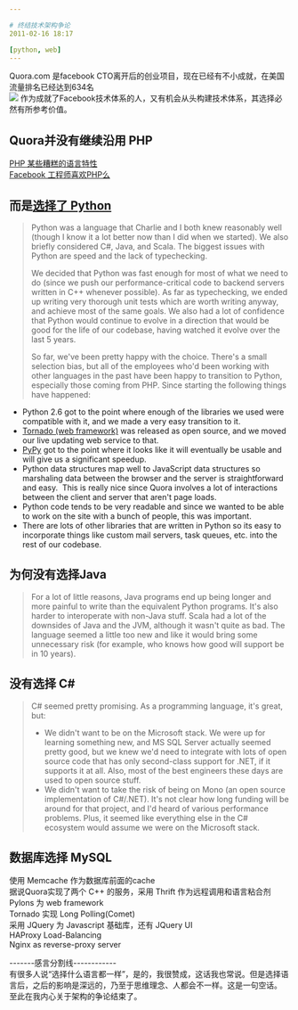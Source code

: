 ```yaml
---

# 终结技术架构争论
2011-02-16 18:17

[python, web]
---
```



Quora.com 是facebook CTO离开后的创业项目，现在已经有不小成就，在美国流量排名已经达到634名<br />
<img border="0" src="http://traffic.alexa.com/graph?&amp;w=400&amp;h=220&amp;o=f&amp;c=1&amp;y=r&amp;b=ffffff&amp;n=666666&amp;r=2y&amp;u=quora.com&amp;" />&nbsp;作为成就了Facebook技术体系的人，又有机会从头构建技术体系，其选择必然有所参考价值。<br />

Quora并没有继续沿用 PHP
-----------------------
<a href="http://www.quora.com/What-are-the-crawling-horrors-of-PHP">PHP 某些糟糕的语言特性</a><br />
<a href="http://www.quora.com/Do-Facebook-engineers-enjoy-programming-in-PHP">Facebook 工程师喜欢PHP么</a><br />

而是<a href="http://www.quora.com/Why-did-Quora-choose-Python-for-its-development">选择了 Python</a>
-------------------------------------------------------------------------------------------------------
> Python was a language that Charlie and I both knew reasonably well  (though I know it a lot better now than I did when we started). We also  briefly considered C#, Java, and Scala. The biggest issues with Python  are speed and the lack of typechecking.<br />
>
> We decided that Python was fast enough for most of what we need to do  (since we push our performance-critical code to backend servers written  in C++ whenever possible). As far as typechecking, we ended up writing  very thorough unit tests which are worth writing anyway, and achieve  most of the same goals. We also had a lot of confidence that Python  would continue to evolve in a direction that would be good for the life  of our codebase, having watched it evolve over the last 5 years.<br />
> 
> So  far, we've been pretty happy with the choice. There's a small selection  bias, but all of the employees who'd been working with other languages  in the past have been happy to transition to Python, especially those  coming from PHP. Since starting the following things have happened:
>

<ul><li>Python  2.6 got to the point where enough of the libraries we used were  compatible with it, and we made a very easy transition to it.</li>
<li><span class="qlink_container"><a href="http://www.quora.com/Tornado-web-framework">Tornado (web framework)</a></span>&nbsp;was released as open source, and we moved our live updating web service to that.</li>
<li><span class="qlink_container"><a href="http://www.quora.com/PyPy">PyPy</a></span>&nbsp;got to the point where it looks like it will eventually be usable and will give us a significant speedup.</li>
<li>Python data structures map well to JavaScript data structures so  marshaling data between the browser and the server is straightforward  and easy. &nbsp;This is really nice since Quora involves a lot of  interactions between the client and server that aren't page loads.</li>
<li>Python  code tends to be very readable and since we wanted to be able to work  on the site with a bunch of people, this was important.</li>
<li>There  are lots of other libraries that are written in Python so its easy to  incorporate things like custom mail servers, task queues, etc. into the  rest of our codebase.</li>
</ul>

为何没有选择Java
-----------------
>
> For a lot of little reasons, Java programs end up being longer and more  painful to write than the equivalent Python programs. It's also harder  to interoperate with non-Java stuff.&nbsp;Scala had a lot of the downsides of  Java and the JVM, although it wasn't quite as bad. The language seemed a  little too new and like it would bring some unnecessary risk (for  example, who knows how good will support be in 10 years).
>

没有选择 C#
--------------
> C# seemed pretty promising. As a programming language, it's great, but:<br />
> * We  didn't want to be on the Microsoft stack. We were up for learning  something new, and MS SQL Server actually seemed pretty good, but we  knew we'd need to integrate with lots of open source code that has only  second-class support for .NET, if it supports it at all. Also, most of  the best engineers these days are used to open source stuff.
> * We  didn't want to take the risk of being on Mono (an open source  implementation of C#/.NET). It's not clear how long funding will be  around for that project, and I'd heard of various performance problems.  Plus, it seemed like everything else in the C# ecosystem would assume we  were on the Microsoft stack.
>

数据库选择 MySQL
------------------
使用 Memcache 作为数据库前面的cache<br />
据说Quora实现了两个 C++ 的服务，采用 Thrift 作为远程调用和语言粘合剂<br />
Pylons 为 web framework<br />
Tornado 实现 Long Polling(Comet)<br />
采用 JQuery 为 Javascript 基础库，还有 JQuery UI<br />
HAProxy Load-Balancing<br />
Nginx as reverse-proxy server<br />

-------感言分割线------------<br />
有很多人说“选择什么语言都一样”，是的，我很赞成，这话我也常说。但是选择语言后，之后的影响是深远的，乃至于思维理念、人都会不一样。这是一句空话。<br />
至此在我内心关于架构的争论结束了。